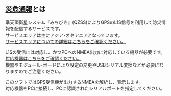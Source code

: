 ## [災危通報](https://qzss.go.jp/overview/services/sv08_dc-report.html)とは

準天頂衛星システム『みちびき』(QZSS)によりGPSのL1S信号を利用して防災情報を配信するサービスです。  
サービスエリアは主にアジア･オセアニアとなっています。  
[サービスエリアについての詳細はこちらをご確認ください。](https://qzss.go.jp/technical/system/dcr.html)

L1Sの受信には対応し、かつPCへのNMEA出力に対応している機器が必要です。  
[対応機器はこちらをご確認ください。](https://qzss.go.jp/usage/products/list.html)  
機器やモジュール･ボードにより設定の変更やUSBシリアル変換などが必要になりますのでご注意ください。

このソフトではGPS受信機が出力するNMEAを解析し、表示します。  
対応機器をPCに接続し、PCに認識されたシリアルポートを指定してください。
